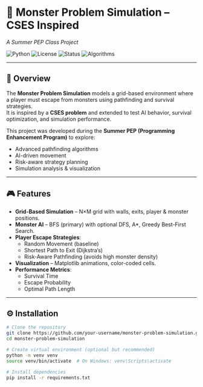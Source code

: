 # 🐉 Monster Problem Simulation – CSES Inspired  
*A Summer PEP Class Project*

![Python](https://img.shields.io/badge/Python-3.8+-blue.svg)
![License](https://img.shields.io/badge/License-MIT-green.svg)
![Status](https://img.shields.io/badge/Status-Active-brightgreen)
![Algorithms](https://img.shields.io/badge/Algorithms-BFS%2C%20Dijkstra%2C%20A*-orange)

---

## 📌 Overview
The **Monster Problem Simulation** models a grid-based environment where a player must escape from monsters using pathfinding and survival strategies.  
It is inspired by a **CSES problem** and extended to test AI behavior, survival optimization, and simulation performance.

This project was developed during the **Summer PEP (Programming Enhancement Program)** to explore:
- Advanced pathfinding algorithms
- AI-driven movement
- Risk-aware strategy planning
- Simulation analysis & visualization

---

## 🎮 Features
- **Grid-Based Simulation** – N×M grid with walls, exits, player & monster positions.
- **Monster AI** – BFS (primary) with optional DFS, A*, Greedy Best-First Search.
- **Player Escape Strategies**:
  - Random Movement (baseline)
  - Shortest Path to Exit (Dijkstra’s)
  - Risk-Aware Pathfinding (avoids high monster density)
- **Visualization** – Matplotlib animations, color-coded cells.
- **Performance Metrics**:
  - Survival Time
  - Escape Probability
  - Optimal Path Length

---

## ⚙️ Installation
```bash
# Clone the repository
git clone https://github.com/your-username/monster-problem-simulation.git
cd monster-problem-simulation

# Create virtual environment (optional but recommended)
python -m venv venv
source venv/bin/activate  # On Windows: venv\Scripts\activate

# Install dependencies
pip install -r requirements.txt
